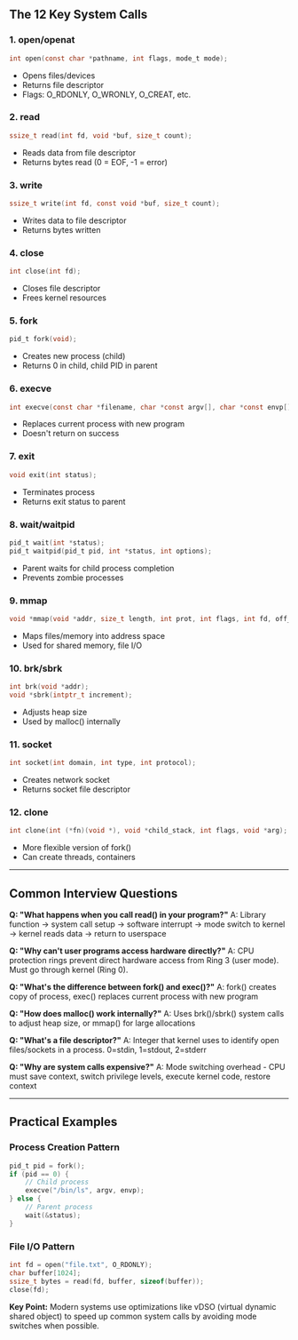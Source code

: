 ## **The 12 Key System Calls**

### **1. open/openat**
```c
int open(const char *pathname, int flags, mode_t mode);
```
- Opens files/devices
- Returns file descriptor
- Flags: O_RDONLY, O_WRONLY, O_CREAT, etc.

### **2. read**
```c
ssize_t read(int fd, void *buf, size_t count);
```
- Reads data from file descriptor
- Returns bytes read (0 = EOF, -1 = error)

### **3. write**
```c
ssize_t write(int fd, const void *buf, size_t count);
```
- Writes data to file descriptor
- Returns bytes written

### **4. close**
```c
int close(int fd);
```
- Closes file descriptor
- Frees kernel resources

### **5. fork**
```c
pid_t fork(void);
```
- Creates new process (child)
- Returns 0 in child, child PID in parent

### **6. execve**
```c
int execve(const char *filename, char *const argv[], char *const envp[]);
```
- Replaces current process with new program
- Doesn't return on success

### **7. exit**
```c
void exit(int status);
```
- Terminates process
- Returns exit status to parent

### **8. wait/waitpid**
```c
pid_t wait(int *status);
pid_t waitpid(pid_t pid, int *status, int options);
```
- Parent waits for child process completion
- Prevents zombie processes

### **9. mmap**
```c
void *mmap(void *addr, size_t length, int prot, int flags, int fd, off_t offset);
```
- Maps files/memory into address space
- Used for shared memory, file I/O

### **10. brk/sbrk**
```c
int brk(void *addr);
void *sbrk(intptr_t increment);
```
- Adjusts heap size
- Used by malloc() internally

### **11. socket**
```c
int socket(int domain, int type, int protocol);
```
- Creates network socket
- Returns socket file descriptor

### **12. clone**
```c
int clone(int (*fn)(void *), void *child_stack, int flags, void *arg);
```
- More flexible version of fork()
- Can create threads, containers

---

## **Common Interview Questions**

**Q: "What happens when you call read() in your program?"**
A: Library function → system call setup → software interrupt → mode switch to kernel → kernel reads data → return to userspace

**Q: "Why can't user programs access hardware directly?"**
A: CPU protection rings prevent direct hardware access from Ring 3 (user mode). Must go through kernel (Ring 0).

**Q: "What's the difference between fork() and exec()?"**
A: fork() creates copy of process, exec() replaces current process with new program

**Q: "How does malloc() work internally?"**
A: Uses brk()/sbrk() system calls to adjust heap size, or mmap() for large allocations

**Q: "What's a file descriptor?"**
A: Integer that kernel uses to identify open files/sockets in a process. 0=stdin, 1=stdout, 2=stderr

**Q: "Why are system calls expensive?"**
A: Mode switching overhead - CPU must save context, switch privilege levels, execute kernel code, restore context

---

## **Practical Examples**

### **Process Creation Pattern**
```c
pid_t pid = fork();
if (pid == 0) {
    // Child process
    execve("/bin/ls", argv, envp);
} else {
    // Parent process  
    wait(&status);
}
```

### **File I/O Pattern**
```c
int fd = open("file.txt", O_RDONLY);
char buffer[1024];
ssize_t bytes = read(fd, buffer, sizeof(buffer));
close(fd);
```

**Key Point:** Modern systems use optimizations like vDSO (virtual dynamic shared object) to speed up common system calls by avoiding mode switches when possible.

